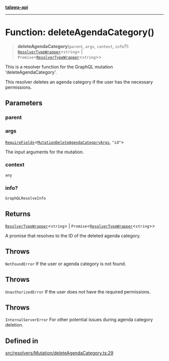 [**talawa-api**](../../../../README.md)

***

# Function: deleteAgendaCategory()

> **deleteAgendaCategory**(`parent`, `args`, `context`, `info`?): [`ResolverTypeWrapper`](../../../../types/generatedGraphQLTypes/type-aliases/ResolverTypeWrapper.md)\<`string`\> \| `Promise`\<[`ResolverTypeWrapper`](../../../../types/generatedGraphQLTypes/type-aliases/ResolverTypeWrapper.md)\<`string`\>\>

This is a resolver function for the GraphQL mutation 'deleteAgendaCategory'.

This resolver deletes an agenda category if the user has the necessary permissions.

## Parameters

### parent

### args

[`RequireFields`](../../../../types/generatedGraphQLTypes/type-aliases/RequireFields.md)\<[`MutationDeleteAgendaCategoryArgs`](../../../../types/generatedGraphQLTypes/type-aliases/MutationDeleteAgendaCategoryArgs.md), `"id"`\>

The input arguments for the mutation.

### context

`any`

### info?

`GraphQLResolveInfo`

## Returns

[`ResolverTypeWrapper`](../../../../types/generatedGraphQLTypes/type-aliases/ResolverTypeWrapper.md)\<`string`\> \| `Promise`\<[`ResolverTypeWrapper`](../../../../types/generatedGraphQLTypes/type-aliases/ResolverTypeWrapper.md)\<`string`\>\>

A promise that resolves to the ID of the deleted agenda category.

## Throws

`NotFoundError` If the user or agenda category is not found.

## Throws

`UnauthorizedError` If the user does not have the required permissions.

## Throws

`InternalServerError` For other potential issues during agenda category deletion.

## Defined in

[src/resolvers/Mutation/deleteAgendaCategory.ts:29](https://github.com/Suyash878/talawa-api/blob/e4413cec641a837926071678fed3c7f67234e31e/src/resolvers/Mutation/deleteAgendaCategory.ts#L29)
